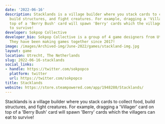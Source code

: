 ```yaml
---
date: '2022-06-16'
description: Stacklands is a village builder where you stack cards to collect food,
  build structures, and fight creatures. For example, dragging a 'Villager' card on
  top of a 'Berry Bush' card will spawn 'Berry' cards which the villagers can eat
  to survive!
developer: Sokpop Collective
developer_bio: Sokpop Collective is a group of 4 game designers from Utrecht, Netherlands.
  They have been making games together since 2017!
image: /images/Archived-img/June-2022/games/stackland-img.jpg
layout: game
location: Utrecht, The Netherlands
slug: 2022-06-16-stacklands
social_links:
- handle: https://twitter.com/sokpopco
  platform: twitter
  url: https://twitter.com/sokpopco
title: Stacklands
website: https://store.steampowered.com/app/1948280/Stacklands/
---
```


Stacklands is a village builder where you stack cards to collect food, build structures, and fight creatures. For example, dragging a 'Villager' card on top of a 'Berry Bush' card will spawn 'Berry' cards which the villagers can eat to survive!